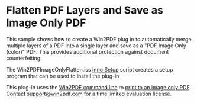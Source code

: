 # Flatten PDF Layers and Save as Image Only PDF

This sample shows how to create a Win2PDF plug in to automatically merge multiple layers of a PDF into a single layer and save as a "PDF Image Only (color)" PDF.  This provides additional protection against document counterfeiting.

The Win2PDFImageOnlyFlatten.iss [Inno Setup](https://jrsoftware.org/isinfo.php) script creates a setup program that can be used to install the plug-in.

This plug-in uses the [Win2PDF command line](https://www.win2pdf.com/doc/win2pdf-desktop-command-line.html) to [print to an image only PDF](https://www.win2pdf.com/doc/command-line-print-pdf.html).  Contact support@win2pdf.com for a time limited evaluation license.
